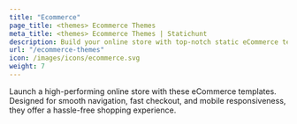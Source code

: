 ```yaml
---
title: "Ecommerce"
page_title: <themes> Ecommerce Themes
meta_title: <themes> Ecommerce Themes | Statichunt
description: Build your online store with top-notch static eCommerce templates. Optimized for speed, SEO, and seamless shopping experiences.
url: "/ecommerce-themes"
icon: /images/icons/ecommerce.svg
weight: 7
---
```


Launch a high-performing online store with these eCommerce templates. Designed for smooth navigation, fast checkout, and mobile responsiveness, they offer a hassle-free shopping experience.
